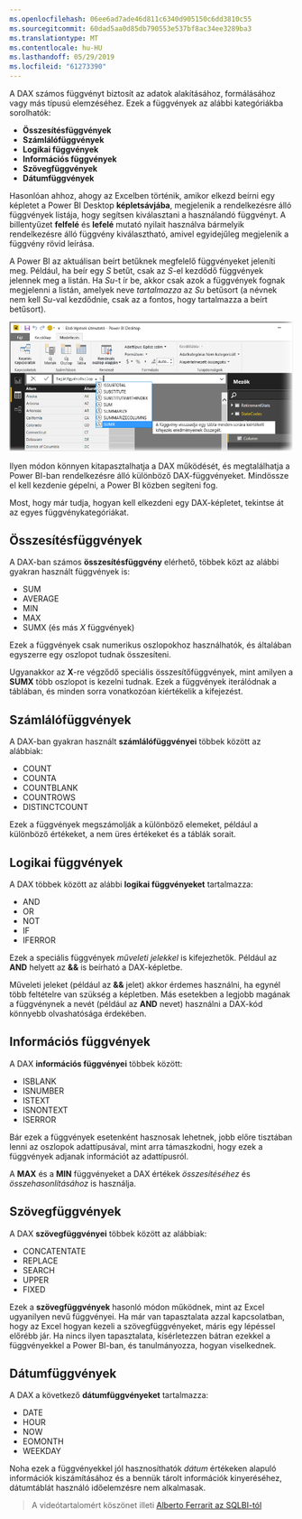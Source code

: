 ```yaml
---
ms.openlocfilehash: 06ee6ad7ade46d811c6340d905150c6dd3810c55
ms.sourcegitcommit: 60dad5aa0d85db790553e537bf8ac34ee3289ba3
ms.translationtype: MT
ms.contentlocale: hu-HU
ms.lasthandoff: 05/29/2019
ms.locfileid: "61273390"
---
```

A DAX számos függvényt biztosít az adatok alakításához, formálásához vagy más típusú elemzéséhez. Ezek a függvények az alábbi kategóriákba sorolhatók:

* **Összesítésfüggvények**
* **Számlálófüggvények**
* **Logikai függvények**
* **Információs függvények**
* **Szövegfüggvények**
* **Dátumfüggvények**

Hasonlóan ahhoz, ahogy az Excelben történik, amikor elkezd beírni egy képletet a Power BI Desktop **képletsávjába**, megjelenik a rendelkezésre álló függvények listája, hogy segítsen kiválasztani a használandó függvényt. A billentyűzet **felfelé** és **lefelé** mutató nyilait használva bármelyik rendelkezésre álló függvény kiválasztható, amivel egyidejűleg megjelenik a függvény rövid leírása.

A Power BI az aktuálisan beírt betűknek megfelelő függvényeket jeleníti meg. Például, ha beír egy *S* betűt, csak az *S*-el kezdődő függvények jelennek meg a listán. Ha *Su*-t ír be, akkor csak azok a függvények fognak megjelenni a listán, amelyek neve *tartalmazza* az *Su* betűsort (a névnek nem kell *Su*-val kezdődnie, csak az a fontos, hogy tartalmazza a beírt betűsort).

![](media/7-3-dax-functions/dax-functions_1.png)

Ilyen módon könnyen kitapasztalhatja a DAX működését, és megtalálhatja a Power BI-ban rendelkezésre álló különböző DAX-függvényeket. Mindössze el kell kezdenie gépelni, a Power BI közben segíteni fog.

Most, hogy már tudja, hogyan kell elkezdeni egy DAX-képletet, tekintse át az egyes függvénykategóriákat.

## <a name="aggregation-functions"></a>Összesítésfüggvények
A DAX-ban számos **összesítésfüggvény** elérhető, többek közt az alábbi gyakran használt függvények is:

* SUM
* AVERAGE
* MIN
* MAX
* SUMX (és más *X* függvények)

Ezek a függvények csak numerikus oszlopokhoz használhatók, és általában egyszerre egy oszlopot tudnak összesíteni.

Ugyanakkor az **X**-re végződő speciális összesítőfüggvények, mint amilyen a **SUMX** több oszlopot is kezelni tudnak. Ezek a függvények iterálódnak a táblában, és minden sorra vonatkozóan kiértékelik a kifejezést.

## <a name="counting-functions"></a>Számlálófüggvények
A DAX-ban gyakran használt **számlálófüggvényei** többek között az alábbiak:

* COUNT
* COUNTA
* COUNTBLANK
* COUNTROWS
* DISTINCTCOUNT

Ezek a függvények megszámolják a különböző elemeket, például a különböző értékeket, a nem üres értékeket és a táblák sorait.

## <a name="logical-functions"></a>Logikai függvények
A DAX többek között az alábbi **logikai függvényeket** tartalmazza:

* AND
* OR
* NOT
* IF
* IFERROR

Ezek a speciális függvények *műveleti jelekkel* is kifejezhetők. Például az **AND** helyett az **&&** is beírható a DAX-képletbe.

Műveleti jeleket (például az **&&** jelet) akkor érdemes használni, ha egynél több feltételre van szükség a képletben. Más esetekben a legjobb magának a függvénynek a nevét (például az **AND** nevet) használni a DAX-kód könnyebb olvashatósága érdekében.

## <a name="information-functions"></a>Információs függvények
A DAX **információs függvényei** többek között:

* ISBLANK
* ISNUMBER
* ISTEXT
* ISNONTEXT
* ISERROR

Bár ezek a függvények esetenként hasznosak lehetnek, jobb előre tisztában lenni az oszlopok adattípusával, mint arra támaszkodni, hogy ezek a függvények adjanak információt az adattípusról.

A **MAX** és a **MIN** függvényeket a DAX értékek *összesítéséhez* és *összehasonlításához* is használja.

## <a name="text-functions"></a>Szövegfüggvények
A DAX **szövegfüggvényei** többek között az alábbiak:

* CONCATENTATE
* REPLACE
* SEARCH
* UPPER
* FIXED

Ezek a **szövegfüggvények** hasonló módon működnek, mint az Excel ugyanilyen nevű függvényei. Ha már van tapasztalata azzal kapcsolatban, hogy az Excel hogyan kezeli a szövegfüggvényeket, máris egy lépéssel előrébb jár. Ha nincs ilyen tapasztalata, kísérletezzen bátran ezekkel a függvényekkel a Power BI-ban, és tanulmányozza, hogyan viselkednek.

## <a name="date-functions"></a>Dátumfüggvények
A DAX a következő **dátumfüggvényeket** tartalmazza:

* DATE
* HOUR
* NOW
* EOMONTH
* WEEKDAY

Noha ezek a függvényekkel jól hasznosíthatók *dátum* értékeken alapuló információk kiszámításához és a bennük tárolt információk kinyeréséhez, dátumtáblát használó időelemzésre nem alkalmasak.

> A videótartalomért köszönet illeti [Alberto Ferrarit az SQLBI-tól](http://www.sqlbi.com/learning-dax)
> 
> 

